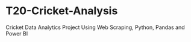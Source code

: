 # T20-Cricket-Analysis
Cricket Data Analytics Project Using Web Scraping, Python, Pandas and Power BI
